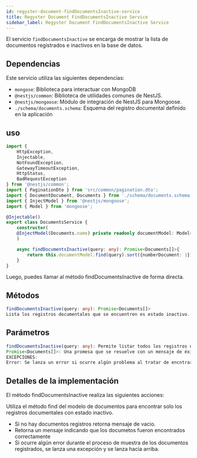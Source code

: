 ```yaml
---
id: regyster-document-findDocumentsInactive-service
title: Regyster Document FindDocumentsInactive Service
sidebar_label: Regyster Document FindDocumentsInactive Service
---
```


El servicio `findDocumentsInactive` se encarga de mostrar la lista de documentos registrados e inactivos en la base de datos.

## Dependencias

Este servicio utiliza las siguientes dependencias:

- `mongose`: Biblioteca para interactuar con MongoDB
- `@nestjs/common`: Biblioteca de utilidades comunes de NestJS.
- `@nestjs/mongoose`: Módulo de integración de NestJS para Mongoose.
- `./schema/documents.schema`: Esquema del registro documental definido en la aplicación

## uso

```typescript
import { 
	HttpException, 
	Injectable, 
	NotFoundException, 
	GatewayTimeoutException, 
	HttpStatus,
	BadRequestException
} from '@nestjs/common';
import { PaginationDto } from 'src/common/pagination.dto';
import { DocumentDocument, Documents } from './schema/documents.schema';
import { InjectModel } from '@nestjs/mongoose';
import { Model } from 'mongoose';

@Injectable()
export class DocumentsService {
	constructor(
	@InjectModel(Documents.name) private readonly documentModel: Model<DocumentDocument>
	)

	async findDocumentsInactive(query: any): Promise<Documents[]>{
		return this.documentModel.find(query).sort({numberDocument: 1}).setOptions({sanitizeFilter: true}).exec();
	}
}
```

Luego, puedes llamar al método findDocumentsInactive de forma directa.

## Métodos
```typescript
findDocumentsInactive(query: any): Promise<Documents[]>
Lista los registros documentales que se encuentren es estado inactivo.
```

## Parámetros 
```typescript
findDocumentsInactive(query: any): Permite listar todos los registros documentales si estan inactivos.
Promise<Documents[]>: Una promesa que se resuelve con un mensaje de éxito si los registros documentales se encuentran correctamente
EXCEPCIONES:
Error: Se lanza un error si ocurre algún problema al tratar de encntrar el registro documental
```

## Detalles de la implementación
El método findDocumentsInactive realiza las siguientes acciones:

Utiliza el método find del modelo de documentos para encontrar solo los registros documentales con estado inactivo.
- Si no hay documentos registros retorna mensaje de vacio.
- Retorna un mensaje indicando que los documetos fueron encontrados correctamente
- Si ocurre algún error durante el proceso de muestra de los documentos registrados, se lanza una excepción y se lanza hacia arriba.
